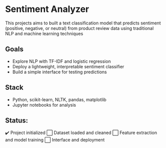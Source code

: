 # Sentiment Analyzer 
This projects aims to built a text classification model that predicts sentiment (positive, negative, or neutral) from product review data using traditional NLP and machine learning techniques 

## Goals 
- Explore NLP with TF-IDF and logistic regression
- Deploy a lightweight, interpretable sentiment classifier
- Build a simple interface for testing predictions

## Stack
- Python, scikit-learn, NLTK, pandas, matplotlib
- Jupyter notebooks for analysis
 
## Status:
✔️ Project initialized
⬜ Dataset loaded and cleaned
⬜ Feature extraction and model training
⬜ Interface and deployment
